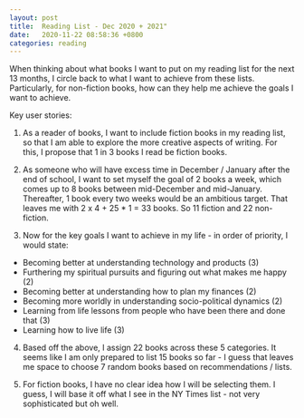 ```yaml
---
layout: post
title:  Reading List - Dec 2020 + 2021"
date:   2020-11-22 08:58:36 +0800
categories: reading
---
```

When thinking about what books I want to put on my reading list for the next 13 months, I circle back to what I want to achieve from these lists. Particularly, for non-fiction books, how can they help me achieve the goals I want to achieve.

Key user stories:

1. As a reader of books, I want to include fiction books in my reading list, so that I am able to explore the more creative aspects of writing. For this, I propose that 1 in 3 books I read be fiction books.

2. As someone who will have excess time in December / January after the end of school, I want to set myself the goal of 2 books a week, which comes up to 8 books between mid-December and mid-January. Thereafter, 1 book every two weeks would be an ambitious target. That leaves me with 2 x 4 + 25 * 1 = 33 books. So 11 fiction and 22 non-fiction.

3. Now for the key goals I want to achieve in my life - in order of priority, I would state:
- Becoming better at understanding technology and products (3)
- Furthering my spiritual pursuits and figuring out what makes me happy (2)
- Becoming better at understanding how to plan my finances (2)
- Becoming more worldly in understanding socio-political dynamics (2)
- Learning from life lessons from people who have been there and done that (3)
- Learning how to live life (3)

4. Based off the above, I assign 22 books across these 5 categories. It seems like I am only prepared to list 15 books so far - I guess that leaves me space to choose 7 random books based on recommendations / lists. 

5. For fiction books, I have no clear idea how I will be selecting them. I guess, I will base it off what I see in the NY Times list - not very sophisticated but oh well.
